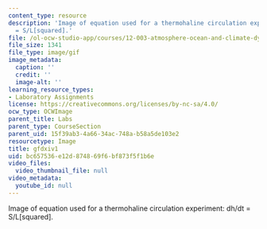 ```yaml
---
content_type: resource
description: 'Image of equation used for a thermohaline circulation experiment: dh/dt
  = S/L[squared].'
file: /ol-ocw-studio-app/courses/12-003-atmosphere-ocean-and-climate-dynamics-fall-2008/bc657536e12d874869f6bf873f5f1b6e_gfdxiv1.gif
file_size: 1341
file_type: image/gif
image_metadata:
  caption: ''
  credit: ''
  image-alt: ''
learning_resource_types:
- Laboratory Assignments
license: https://creativecommons.org/licenses/by-nc-sa/4.0/
ocw_type: OCWImage
parent_title: Labs
parent_type: CourseSection
parent_uid: 15f39ab3-4a66-34ac-748a-b58a5de103e2
resourcetype: Image
title: gfdxiv1
uid: bc657536-e12d-8748-69f6-bf873f5f1b6e
video_files:
  video_thumbnail_file: null
video_metadata:
  youtube_id: null
---
```

Image of equation used for a thermohaline circulation experiment: dh/dt = S/L[squared].